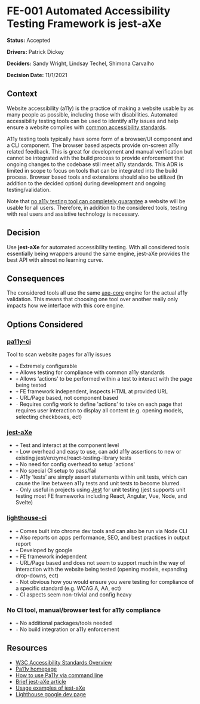 # FE-001 Automated Accessibility Testing Framework is jest-aXe

**Status:** Accepted

**Drivers:** Patrick Dickey

**Deciders:** Sandy Wright, Lindsay Techel, Shimona Carvalho

**Decision Date:** 11/1/2021

## Context

Website accessibility (a11y) is the practice of making a website usable by as many people as possible, including those with disabilities. Automated accessibility testing tools can be used to identify a11y issues and help ensure a website complies with [common accessibility standards](https://www.w3.org/WAI/standards-guidelines/wcag/glance/).

A11y testing tools typically have some form of a browser/UI component and a CLI component. The browser based aspects provide on-screen a11y related feedback. This is great for development and manual verification but cannot be integrated with the build process to provide enforcement that ongoing changes to the codebase still meet a11y standards. This ADR is limited in scope to focus on tools that can be integrated into the build process. Browser based tools and extensions should also be utilized (in addition to the decided option) during development and ongoing testing/validation.

Note that [no a11y testing tool can completely guarantee](https://accessibility.blog.gov.uk/2017/02/24/what-we-found-when-we-tested-tools-on-the-worlds-least-accessible-webpage/) a website will be usable for all users. Therefore, in addition to the considered tools, testing with real users and assistive technology is necessary.

## Decision

Use **jest-aXe** for automated accessibility testing. With all considered tools essentially being wrappers around the same engine, jest-aXe provides the best API with almost no learning curve.

## Consequences

The considered tools all use the same [axe-core](https://www.deque.com/axe/) engine for the actual a11y validation. This means that choosing one tool over another really only impacts how we interface with this core engine.

## Options Considered

### [pa11y-ci](https://github.com/pa11y/pa11y-ci)

Tool to scan website pages for a11y issues

- `+` Extremely configurable
- `+` Allows testing for compliance with common a11y standards
- `+` Allows ‘actions’ to be performed within a test to interact with the page being tested
- `+` FE framework independent, inspects HTML at provided URL
- `-` URL/Page based, not component based
- `-` Requires config work to define 'actions' to take on each page that requires user interaction to display all content (e.g. opening models, selecting checkboxes, ect)

### [jest-aXe](https://github.com/nickcolley/jest-axe)

- `+` Test and interact at the component level
- `+` Low overhead and easy to use, can add a11y assertions to new or existing jest/enzyme/react-testing-library tests
- `+` No need for config overhead to setup 'actions'
- `+` No special CI setup to pass/fail
- `-` A11y ‘tests’ are simply assert statements within unit tests, which can cause the line between a11y tests and unit tests to become blurred.
- `-` Only useful in projects using [Jest](https://jestjs.io/) for unit testing (jest supports unit testing most FE frameworks including React, Angular, Vue, Node, and Svelte)

### [lighthouse-ci](https://github.com/GoogleChrome/lighthouse-ci)

- `+` Comes built into chrome dev tools and can also be run via Node CLI
- `+` Also reports on apps performance, SEO, and best practices in output report
- `+` Developed by google
- `+` FE framework independent
- `-` URL/Page based and does not seem to support much in the way of interaction with the website being tested (opening models, expanding drop-downs, ect)
- `-` Not obvious how you would ensure you were testing for compliance of a specific standard (e.g. WCAG A, AA, ect)
- `-` CI aspects seem non-trivial and config heavy

### No CI tool, manual/browser test for a11y compliance

- `+` No additional packages/tools needed
- `-` No build integration or a11y enforcement

## Resources

- [W3C Accessibility Standards Overview](https://www.w3.org/WAI/standards-guidelines/)
- [Pa11y homepage](https://pa11y.org/)
- [How to use Pa11y via command line](https://webdesign.tutsplus.com/tutorials/web-accessibility-testing-via-the-command-line-with-pa11y--cms-34538)
- [Brief jest-aXe article](https://maxrozen.com/automatic-a11y-testing-with-jest-axe)
- [Usage examples of jest-aXe](https://www.tabnine.com/code/javascript/modules/jest-axe)
- [Lighthouse google dev page](https://developers.google.com/web/tools/lighthouse)
